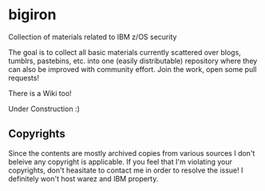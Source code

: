 bigiron
=======

Collection of materials related to IBM z/OS security

The goal is to collect all basic materials currently scattered over blogs, tumblrs, pastebins, etc. into one (easily distributable) repository where they can also be improved with community effort. Join the work, open some pull requests!

There is a Wiki too!

Under Construction :)

Copyrights
----------

Since the contents are mostly archived copies from various sources I don't beleive any copyright is applicable. If you feel that I'm violating your copyrights, don't heasitate to contact me in order to resolve the issue! I definitely won't host warez and IBM property.
